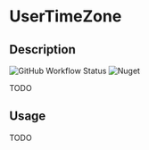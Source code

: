 # UserTimeZone
## Description
![GitHub Workflow Status](https://img.shields.io/github/workflow/status/BlendoBot/BlendoBot.Module.UserTimeZone/Tests)
![Nuget](https://img.shields.io/nuget/v/BlendoBot.Module.UserTimeZone)

TODO

## Usage
TODO